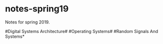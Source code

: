 # notes-spring19
Notes for spring 2019.

#Digital Systems Architecture#
#Operating Systems#
#Random Signals And Systems*
